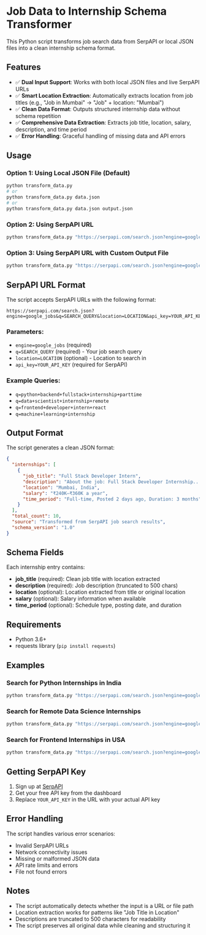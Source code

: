 # Job Data to Internship Schema Transformer

This Python script transforms job search data from SerpAPI or local JSON files into a clean internship schema format.

## Features

- ✅ **Dual Input Support**: Works with both local JSON files and live SerpAPI URLs
- ✅ **Smart Location Extraction**: Automatically extracts location from job titles (e.g., "Job in Mumbai" → "Job" + location: "Mumbai")
- ✅ **Clean Data Format**: Outputs structured internship data without schema repetition
- ✅ **Comprehensive Data Extraction**: Extracts job title, location, salary, description, and time period
- ✅ **Error Handling**: Graceful handling of missing data and API errors

## Usage

### Option 1: Using Local JSON File (Default)
```bash
python transform_data.py
# or
python transform_data.py data.json
# or
python transform_data.py data.json output.json
```

### Option 2: Using SerpAPI URL
```bash
python transform_data.py "https://serpapi.com/search.json?engine=google_jobs&q=python+backend+fullstack+internship+parttime&location=India&api_key=YOUR_API_KEY"
```

### Option 3: Using SerpAPI URL with Custom Output File
```bash
python transform_data.py "https://serpapi.com/search.json?engine=google_jobs&q=data+scientist+internship&location=USA&api_key=YOUR_API_KEY" "data_science_internships.json"
```

## SerpAPI URL Format

The script accepts SerpAPI URLs with the following format:
```
https://serpapi.com/search.json?engine=google_jobs&q=SEARCH_QUERY&location=LOCATION&api_key=YOUR_API_KEY
```

### Parameters:
- `engine=google_jobs` (required)
- `q=SEARCH_QUERY` (required) - Your job search query
- `location=LOCATION` (optional) - Location to search in
- `api_key=YOUR_API_KEY` (required for SerpAPI)

### Example Queries:
- `q=python+backend+fullstack+internship+parttime`
- `q=data+scientist+internship+remote`
- `q=frontend+developer+intern+react`
- `q=machine+learning+internship`

## Output Format

The script generates a clean JSON format:

```json
{
  "internships": [
    {
      "job_title": "Full Stack Developer Intern",
      "description": "About the job: Full Stack Developer Internship...",
      "location": "Mumbai, India",
      "salary": "₹240K–₹360K a year",
      "time_period": "Full-time, Posted 2 days ago, Duration: 3 months"
    }
  ],
  "total_count": 10,
  "source": "Transformed from SerpAPI job search results",
  "schema_version": "1.0"
}
```

## Schema Fields

Each internship entry contains:
- **job_title** (required): Clean job title with location extracted
- **description** (required): Job description (truncated to 500 chars)
- **location** (optional): Location extracted from title or original location
- **salary** (optional): Salary information when available
- **time_period** (optional): Schedule type, posting date, and duration

## Requirements

- Python 3.6+
- requests library (`pip install requests`)

## Examples

### Search for Python Internships in India
```bash
python transform_data.py "https://serpapi.com/search.json?engine=google_jobs&q=python+internship&location=India&api_key=YOUR_API_KEY"
```

### Search for Remote Data Science Internships
```bash
python transform_data.py "https://serpapi.com/search.json?engine=google_jobs&q=data+science+internship+remote&api_key=YOUR_API_KEY"
```

### Search for Frontend Internships in USA
```bash
python transform_data.py "https://serpapi.com/search.json?engine=google_jobs&q=frontend+internship+react&location=USA&api_key=YOUR_API_KEY"
```

## Getting SerpAPI Key

1. Sign up at [SerpAPI](https://serpapi.com/)
2. Get your free API key from the dashboard
3. Replace `YOUR_API_KEY` in the URL with your actual API key

## Error Handling

The script handles various error scenarios:
- Invalid SerpAPI URLs
- Network connectivity issues
- Missing or malformed JSON data
- API rate limits and errors
- File not found errors

## Notes

- The script automatically detects whether the input is a URL or file path
- Location extraction works for patterns like "Job Title in Location"
- Descriptions are truncated to 500 characters for readability
- The script preserves all original data while cleaning and structuring it
